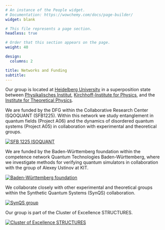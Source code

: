 ```yaml
---
# An instance of the People widget.
# Documentation: https://wowchemy.com/docs/page-builder/
widget: blank

# This file represents a page section.
headless: true

# Order that this section appears on the page.
weight: 40

design:
  columns: 2

title: Networks and Funding
subtitle:
---
```

Our group is located at <a href="https://www.uni-heidelberg.de/">Heidelberg University</a> in a superposition state between <a href="https://www.physi.uni-heidelberg.de/">Physikalisches Institut</a>, <a href="https://www.kip.uni-heidelberg.de/"> Kirchhoff-Institute for Physics</a>, and the <a href="https://www.thphys.uni-heidelberg.de/">Institute for Theoretical Physics</a>.
  
We are funded by the DFG within the Collaborative Research Center ISQOQUANT (SFB1225). Within this network we study entanglement in quantum fields (Project A06) and the dynamics of disordered quantum systems (Project A05) in collaboration with experimental and theoretical groups.
<div class="img-row">
  <div class="img-column3">
    <a href="https://www.isoquant-heidelberg.de/">
      <img src="/logos/isoquant.jpg" alt="SFB 1225 ISOQUANT">
    </a>
  </div>
</div>
  
We are funded by the Baden-Württemberg foundation within the competence network Quantum Technologies Baden-Württemberg, where we investigate methods for verifying quantum simulators in collaboration with the group of Alexey Ustinov at KIT.
<div class="img-row">
  <div class="img-column3">
    <a href="hhttps://www.bwstiftung.de/de/programm/quantentechnologie/">
      <img src="/logos/bw_stiftung.png" alt="Baden-Württemberg foundation">
    </a>
  </div>
</div>

We collaborate closely with other experimental and theoretical groups within the Synthetic Quantum Systems (SynQS) collaboration.
<div class="img-row">
  <div class="img-column3">
    <a href="https://synqs.org">
      <img src="/logos/synqs.png" alt="SynQS group">
    </a>
  </div>
</div>

Our group is part of the Cluster of Excellence STRUCTURES.
<div class="img-row">
  <div class="img-column3">
    <a href="https://www.structures.uni-heidelberg.de/">
      <img src="/logos/structures1.png" alt="Cluster of Excellence STRUCTURES">
    </a>
  </div>
</div>
